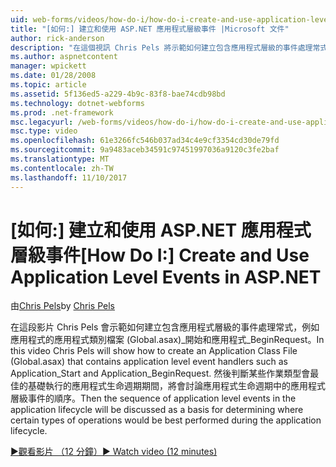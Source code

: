 ```yaml
---
uid: web-forms/videos/how-do-i/how-do-i-create-and-use-application-level-events-in-aspnet
title: "[如何:] 建立和使用 ASP.NET 應用程式層級事件 |Microsoft 文件"
author: rick-anderson
description: "在這個視訊 Chris Pels 將示範如何建立包含應用程式層級的事件處理常式，例如 Application_S 應用程式類別檔 (Global.asax)..."
ms.author: aspnetcontent
manager: wpickett
ms.date: 01/28/2008
ms.topic: article
ms.assetid: 5f136ed5-a229-4b9c-83f8-bae74cdb98bd
ms.technology: dotnet-webforms
ms.prod: .net-framework
msc.legacyurl: /web-forms/videos/how-do-i/how-do-i-create-and-use-application-level-events-in-aspnet
msc.type: video
ms.openlocfilehash: 61e3266fc546b037ad34c4e9cf3354cd30de79fd
ms.sourcegitcommit: 9a9483aceb34591c97451997036a9120c3fe2baf
ms.translationtype: MT
ms.contentlocale: zh-TW
ms.lasthandoff: 11/10/2017
---
```

<a name="how-do-i--create-and-use-application-level-events-in-aspnet"></a><span data-ttu-id="f8159-103">[如何:] 建立和使用 ASP.NET 應用程式層級事件</span><span class="sxs-lookup"><span data-stu-id="f8159-103">[How Do I:]  Create and Use Application Level Events in ASP.NET</span></span>
====================
<span data-ttu-id="f8159-104">由[Chris Pels](https://twitter.com/chrispels)</span><span class="sxs-lookup"><span data-stu-id="f8159-104">by [Chris Pels](https://twitter.com/chrispels)</span></span>

<span data-ttu-id="f8159-105">在這段影片 Chris Pels 會示範如何建立包含應用程式層級的事件處理常式，例如應用程式的應用程式類別檔案 (Global.asax)\_開始和應用程式\_BeginRequest。</span><span class="sxs-lookup"><span data-stu-id="f8159-105">In this video Chris Pels will show how to create an Application Class File (Global.asax) that contains application level event handlers such as Application\_Start and Application\_BeginRequest.</span></span> <span data-ttu-id="f8159-106">然後判斷某些作業類型會最佳的基礎執行的應用程式生命週期期間，將會討論應用程式生命週期中的應用程式層級事件的順序。</span><span class="sxs-lookup"><span data-stu-id="f8159-106">Then the sequence of application level events in the application lifecycle will be discussed as a basis for determining where certain types of operations would be best performed during the application lifecycle.</span></span>

[<span data-ttu-id="f8159-107">&#9654;觀看影片 （12 分鐘）</span><span class="sxs-lookup"><span data-stu-id="f8159-107">&#9654; Watch video (12 minutes)</span></span>](https://channel9.msdn.com/Blogs/ASP-NET-Site-Videos/how-do-i-create-and-use-application-level-events-in-aspnet)
